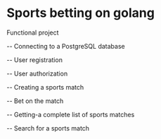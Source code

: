 # Sports betting on golang
Functional project

-- Connecting to a PostgreSQL database

-- User registration

-- User authorization

-- Creating a sports match

-- Bet on the match

-- Getting-a complete list of sports matches

-- Search for a sports match
